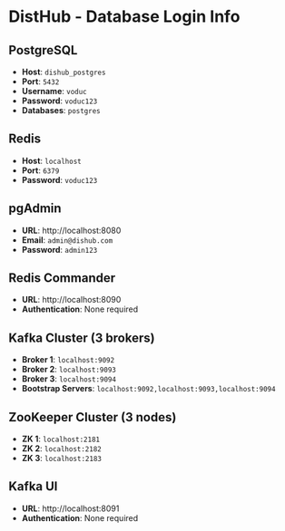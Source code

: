 # DistHub - Database Login Info

## PostgreSQL
- **Host**: `dishub_postgres`
- **Port**: `5432`
- **Username**: `voduc`
- **Password**: `voduc123`
- **Databases**: `postgres`

## Redis
- **Host**: `localhost`
- **Port**: `6379`
- **Password**: `voduc123`

## pgAdmin
- **URL**: http://localhost:8080
- **Email**: `admin@dishub.com`
- **Password**: `admin123`

## Redis Commander
- **URL**: http://localhost:8090
- **Authentication**: None required

## Kafka Cluster (3 brokers)
- **Broker 1**: `localhost:9092`
- **Broker 2**: `localhost:9093`
- **Broker 3**: `localhost:9094`
- **Bootstrap Servers**: `localhost:9092,localhost:9093,localhost:9094`

## ZooKeeper Cluster (3 nodes)
- **ZK 1**: `localhost:2181`
- **ZK 2**: `localhost:2182`
- **ZK 3**: `localhost:2183`

## Kafka UI
- **URL**: http://localhost:8091
- **Authentication**: None required